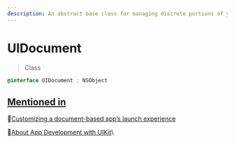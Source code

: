```yaml
---
description: An abstract base class for managing discrete portions of your app’s data.
---
```


# UIDocument

> Class

```objectivec
@interface UIDocument : NSObject
```

## [Mentioned in](https://developer.apple.com/documentation/uikit/uidocument?language=objc#mentions) <a href="#mentions" id="mentions"></a>

📄[Customizing a document-based app’s launch experience](https://developer.apple.com/documentation/uikit/customizing-a-document-based-app-s-launch-experience?language=objc)

📄[About App Development with UIKit](https://developer.apple.com/documentation/uikit/about-app-development-with-uikit?language=objc)\


















